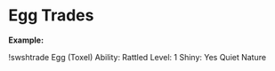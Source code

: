 # Egg Trades


**Example:**

!swshtrade Egg (Toxel)
Ability: Rattled
Level: 1
Shiny: Yes
Quiet Nature